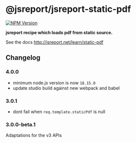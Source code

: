 # @jsreport/jsreport-static-pdf
[![NPM Version](http://img.shields.io/npm/v/@jsreport/jsreport-static-pdf.svg?style=flat-square)](https://npmjs.com/package/@jsreport/jsreport-static-pdf)

**jsreport recipe which loads pdf from static source.**

See the docs http://jsreport.net/learn/static-pdf

## Changelog

### 4.0.0

- minimum node.js version is now `18.15.0`
- update studio build against new webpack and babel

### 3.0.1

- dont fail when `req.template.staticPdf` is null

### 3.0.0-beta.1

Adaptations for the v3 APIs
